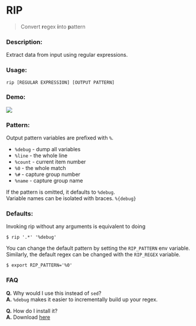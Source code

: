 # RIP

> Convert **r**egex **i**nto **p**attern

### Description:

Extract data from input using regular expressions.

### Usage:
```
rip [REGULAR EXPRESSION] [OUTPUT PATTERN]
```

### Demo:

![](http://i.imgur.com/hx0UNCS.gif)

### Pattern:

Output pattern variables are prefixed with `%`.

* `%debug` - dump all variables
* `%line` - the whole line
* `%count` - current item number
* `%0` - the whole match
* `%#` - capture group number
* `%name` - capture group name

If the pattern is omitted, it defaults to `%debug`.  
Variable names can be isolated with braces. `%{debug}`

### Defaults:

Invoking rip without any arguments is equivalent to doing

```
$ rip '.*' '%debug'
```

You can change the default pattern by setting the `RIP_PATTERN` env variable.
Similarly, the default regex can be changed with the `RIP_REGEX` variable.


```
$ export RIP_PATTERN='%0'
```

### FAQ

**Q.** Why would I use this instead of `sed`?  
**A.** `%debug` makes it easier to incrementally build up your regex.

**Q.** How do I install it?  
**A.** Download [here](https://github.com/icholy/rip/releases)
